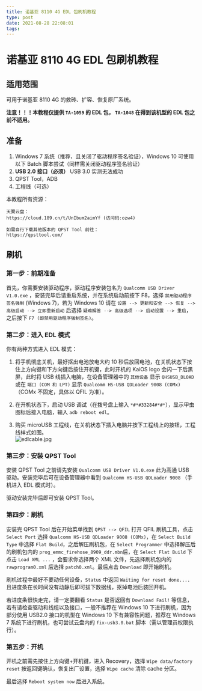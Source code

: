 ```yaml
---
title: 诺基亚 8110 4G EDL 包刷机教程
type: post
date: 2021-08-28 22:08:01
tags: 
---
```

# 诺基亚 8110 4G EDL 包刷机教程

## 适用范围

可用于诺基亚 8110 4G 的救砖、扩容、恢复原厂系统。

**注意！！！本教程仅提供 `TA-1059` 的 EDL 包， `TA-1048` 在得到该机型的 EDL 包之前不适用。**

## 准备

1. Windows 7 系统（推荐，且关闭了驱动程序签名验证），Windows 10 可使用以下 Batch 脚本尝试（同样需关闭驱动程序签名验证）
2. **USB 2.0 接口（必须）** USB 3.0 实测无法成功
3. QPST Tool，ADB
4. 工程线（可选）

本教程所有资源：

```
天翼云盘：
https://cloud.189.cn/t/UnIbum2aimYf (访问码:ozw4)

如需自行下载其他版本的 QPST Tool 前往：
https://qpsttool.com/
```

## 刷机

### 第一步：前期准备

首先，你需要安装驱动程序，驱动程序安装包名为 `Qualcomm USB Driver V1.0.exe` ，安装完毕后请重启系统，并在系统启动前按下 F8，选择 `禁用驱动程序签名强制` (Windows 7)，若为 Windows 10 请在 `设置 --> 更新和安全 --> 恢复 --> 高级启动 --> 立即重新启动` 后选择 `疑难解答 --> 高级选项 --> 启动设置 --> 重启`，之后按下 `F7 (即禁用驱动程序强制签名)`。

### 第二步：进入 EDL 模式

你有两种方式进入 EDL 模式：

1. 将手机彻底关机，最好抠出电池放电大约 10 秒后放回电池，在关机状态下按住上方向键和下方向键后按住开机键，此时开机的 KaiOS logo 会闪一下后黑屏，此时将 USB 线插入电脑，在设备管理器中的 `其他设备` 显示 `QHSUSB_DLOAD` 或在 `端口 (COM 和 LPT)` 显示 `Qualcomm HS-USB QDLoader 9008 (COMx)`（COMx 不固定，具体以 QFIL 为准）。

2. 在开机状态下，启动 USB 调试（在拨号盘上输入 ` *#*#33284#*#* `），显示甲虫图标后接入电脑，输入 `adb reboot edl`。

3. 购买 microUSB 工程线，在关机状态下插入电脑并按下工程线上的按钮，工程线样式如图。  
![edlcable.jpg](https://i.loli.net/2021/08/28/XbxU74GVyjIqNak.jpg)

### 第三步：安装 QPST Tool

安装 QPST Tool 之前请先安装 `Qualcomm USB Driver V1.0.exe` 此为高通 USB 驱动。安装完毕后可在设备管理器中看到 `Qualcomm HS-USB QDLoader 9008` （手机进入 EDL 模式时）。

驱动安装完毕后即可安装 QPST Tool。

### 第四步：刷机

安装完 QPST Tool 后在开始菜单找到 `QPST --> QFIL` 打开 QFIL 刷机工具，点击 `Select Port` 选择 `Qualcomm HS-USB QDLoader 9008 (COMx)`，在 `Select Build Type` 中选择 `Flat Build`，之后解压刷机包，在 `Select Programmer` 中选择解压后的刷机包内的 `prog_emmc_firehose_8909_ddr.mbn`后，在 `Select Flat Build` 下点击 `Load XML ...` ，会要求你选择两个 XML 文件，先选择刷机包内的 `rawprogram0.xml` 后选择 `patch0.xml`。最后点击 `Download` 即开始刷机。

刷机过程中最好不要动任何设备，`Status` 中返回 `Waiting for reset done....` 且进度条在长时间没有动静后即可拔下数据线，抠掉电池后装回开机。

若进度条很快走完，请一定要翻看 `Status` 是否返回有 `Download Fail!` 等信息，若有请检查驱动和线缆以及接口，一般不推荐在 Windows 10 下进行刷机，因为部分使用 USB2.0 接口的机型在 Windows 10 下有兼容性问题，推荐在 Windows 7 系统下进行刷机，也可尝试云盘内的 `fix-usb3.0.bat` 脚本（需以管理员权限执行）。 

### 第五步：开机

开机之前需先按住上方向键+开机键，进入 Recovery，选择 `Wipe data/factory reset` 按返回键确认，恢复出厂设置，选择 `Wipe cache` 清除 cache 分区。

最后选择 `Reboot system now` 后进入系统。

